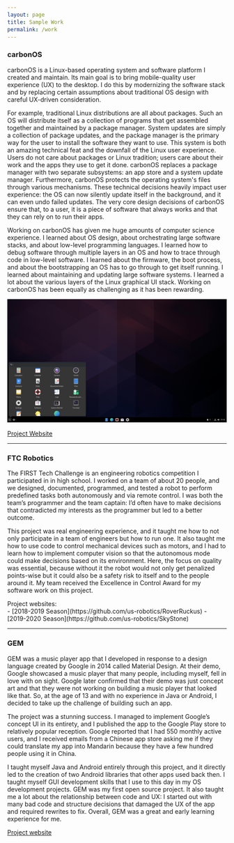 ```yaml
---
layout: page
title: Sample Work
permalink: /work
---
```


### carbonOS

carbonOS is a Linux-based operating system and software platform I created and
maintain. Its main goal is to bring mobile-quality user experience (UX) to the desktop.
I do this by modernizing the software stack and by replacing certain assumptions
about traditional OS design with careful UX-driven consideration.

For example, traditional Linux distributions are all about packages. Such an OS will
distribute itself as a collection of programs that get assembled together and maintained
by a package manager. System updates are simply a collection of package updates, and
the package manager is the primary way for the user to install the software they want to
use. This system is both an amazing technical feat and the downfall of the Linux user
experience. Users do not care about packages or Linux tradition; users care about their
work and the apps they use to get it done. carbonOS replaces a package manager with
two separate subsystems: an app store and a system update manager. Furthermore,
carbonOS protects the operating system's files through various mechanisms. These technical
decisions heavily impact user experience: the OS can now silently update itself in the
background, and it can even undo failed updates. The very core design decisions of
carbonOS ensure that, to a user, it is a piece of software that always works and that
they can rely on to run their apps.

Working on carbonOS has given me huge amounts of computer science experience. I
learned about OS design, about orchestrating large software stacks, and about
low-level programming languages. I learned how to debug software through multiple
layers in an OS and how to trace through code in low-level software. I learned
about the firmware, the boot process, and about the bootstrapping an OS has to go
through to get itself running. I learned about maintaining and updating large
software systems. I learned a lot about the various layers of the Linux graphical
UI stack. Working on carbonOS has been equally as challenging as it has been
rewarding.

![carbonOS's Graphical Environment](/assets/gde.png)

[Project Website](https://carbon.sh)

---

### FTC Robotics

The FIRST Tech Challenge is an engineering robotics competition I participated in
in high school. I worked on a team of about 20 people, and we designed, documented,
programmed, and tested a robot to perform predefined tasks both autonomously and
via remote control. I was both the team’s programmer and the team captain: I’d
often have to make decisions that contradicted my interests as the programmer
but led to a better outcome.

This project was real engineering experience, and it taught me how to not only
participate in a team of engineers but how to run one. It also taught me how to
use code to control mechanical devices such as motors, and I had to learn how to 
implement computer vision so that the autonomous mode could make decisions based
on its environment. Here, the focus on quality was essential, because without it
the robot would not only get penalized points-wise but it could also be a safety
risk to itself and to the people around it. My team received the Excellence in
Control Award for my software work on this project.

<p style="margin-bottom: 0px;">Project websites:</p>
- [2018-2019 Season](https://github.com/us-robotics/RoverRuckus)
- [2019-2020 Season](https://github.com/us-robotics/SkyStone)

---

### GEM

GEM was a music player app that I developed in response to a design language
created by Google in 2014 called Material Design. At their demo, Google showcased
a music player that many people, including myself, fell in love with on sight.
Google later confirmed that their demo was just concept art and that they were
not working on building a music player that looked like that. So, at the age of
13 and with no experience in Java or Android, I decided to take up the challenge
of building such an app.

The project was a stunning success. I managed to implement Google’s concept UI in
its entirety, and I published the app to the Google Play store to relatively
popular reception. Google reported that I had 550 monthly active users, and I
received emails from a Chinese app store asking me if they could translate my
app into Mandarin because they have a few hundred people using it in China.

I taught myself Java and Android entirely through this project, and it directly
led to the creation of two Android libraries that other apps used back then. I
taught myself GUI development skills that I use to this day in my OS development
projects. GEM was my first open source project. It also taught me a lot
about the relationship between code and UX: I started out with many bad code and
structure decisions that damaged the UX of the app and required rewrites to fix.
Overall, GEM was a great and early learning experience for me.

[Project website](https://github.com/SubstanceMobile/GEM)
